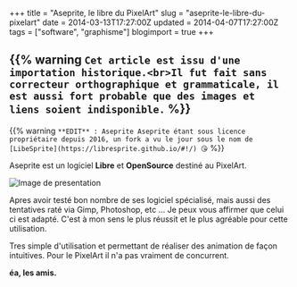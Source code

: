 +++
title = "Aseprite, le libre du PixelArt"
slug = "aseprite-le-libre-du-pixelart"
date = 2014-03-13T17:27:00Z
updated = 2014-04-07T17:27:00Z
tags = ["software", "graphisme"]
blogimport = true
+++

{{% warning `Cet article est issu d'une importation historique.<br>Il fut fait sans correcteur orthographique et grammaticale, il est aussi fort probable que des images et liens soient indisponible.` %}}
---
{{% warning `**EDIT** : Aseprite Aseprite étant sous licence propriétaire depuis
2016, un fork a vu le jour sous le nom de  
[LibeSprite](https://libresprite.github.io/#!/) 😘` %}}

Aseprite est un logiciel **Libre** et **OpenSource** destiné au PixelArt.

![Image de presentation](/images/546537-the-humble-bundle-mojam-windows-screenshot-catacomb-snatch.png "Image du jeux \"Catacomb Snatch\", réalisé avec Aseprite.")

Apres avoir testé bon nombre de ses logiciel spécialisé, mais aussi des tentatives raté via Gimp, Photoshop, etc ... Je peux vous affirmer que celui ci est adapté. C'est à mon sens le plus réussit et le plus agréable pour cette utilisation.

Tres simple d'utilisation et permettant de réaliser des animation de façon intuitives. Pour le PixelArt il n'a pas vraiment de concurrent.

**éa, les amis.**
